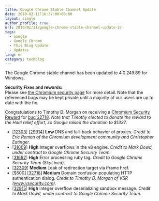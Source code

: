 ```yaml
---
title: Google Chrome Stable Channel Update
date: 2010-02-11T16:37:00+00:00
layout: single
author_profile: true
url: 2010/02/11/google-chrome-stable-channel-update-2/
tags:
  - Google
  - Google Chrome
  - This Blog Update
  - Updates
lang: en
category: techblog
---
```

The Google Chrome stable channel has been updated to 4.0.249.89 for Windows.

**Security Fixes and rewards:**  
Please see <a href="http://sites.google.com/a/chromium.org/dev/Home/chromium-security" target="_blank" title="the Chromium security page">the Chromium security page</a> for more detail. Note that the referenced bugs may be kept private until a majority of our users are up to date with the fix.

<div>
  Congratulations to Timothy D. Morgan on receiving a <a href="http://blog.chromium.org/2010/01/encouraging-more-chromium-security.html" target="_blank" title="Chromium Security Reward">Chromium Security Reward</a> for <a href="http://code.google.com/p/chromium/issues/detail?id=32718" target="_blank" title="bug 32718">bug 32718</a>. <em>Note that Timothy elected to donate the reward to the Haiti relief effort, so Google raised the donation to $1337</em>.
</div>

  * [<a href="http://code.google.com/p/chromium/issues/detail?id=12303" target="_blank" title="12303">12303</a>] [<a href="http://code.google.com/p/chromium/issues/detail?id=29914" target="_blank" title="29914">29914</a>] **Low** DNS and fall-back behavior of proxies. _Credit to Eric Roman of the Chromium development community and Christopher Eatinger._ 
  * [<a href="http://code.google.com/p/chromium/issues/detail?id=31009" target="_blank" title="31009">31009</a>] **High** Integer overflows in the v8 engine. _Credit to Mark Dowd, under contract to Google Chrome Security Team._ 
  * [<a href="http://code.google.com/p/chromium/issues/detail?id=31692" target="_blank" title="31692">31692</a>] **High** Error processing ruby tag. _Credit to Google Chrome Security Team (SkyLined)._ 
  * [<a href="http://code.google.com/p/chromium/issues/detail?id=32309" target="_blank" title="32309">32309</a>] **Medium** Leak of redirection target via iframe href.
  * [$500] [<a href="http://code.google.com/p/chromium/issues/detail?id=32718" target="_blank" title="32718">32718</a>] **Medium** Domain confusion populating HTTP authentication dialog. _Credit to Timothy D. Morgan of VSR (<a href="http://www.vsecurity.com/" target="_blank" title="www.vsecurity.com">www.vsecurity.com</a>)._ 
  * [<a href="http://code.google.com/p/chromium/issues/detail?id=32915" target="_blank" title="32915">32915</a>] **High** Integer overflow deserializing sandbox message. _Credit to Mark Dowd, under contract to Google Chrome Security Team._